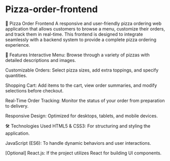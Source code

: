 # Pizza-order-frontend

🍕 Pizza Order Frontend
A responsive and user-friendly pizza ordering web application that allows customers to browse a menu, customize their orders, and track them in real-time. This frontend is designed to integrate seamlessly with a backend system to provide a complete pizza ordering experience.

🚀 Features
Interactive Menu: Browse through a variety of pizzas with detailed descriptions and images.

Customizable Orders: Select pizza sizes, add extra toppings, and specify quantities.

Shopping Cart: Add items to the cart, view order summaries, and modify selections before checkout.

Real-Time Order Tracking: Monitor the status of your order from preparation to delivery.

Responsive Design: Optimized for desktops, tablets, and mobile devices.

🛠️ Technologies Used
HTML5 & CSS3: For structuring and styling the application.

JavaScript (ES6): To handle dynamic behaviors and user interactions.

[Optional] React.js: If the project utilizes React for building UI components.
